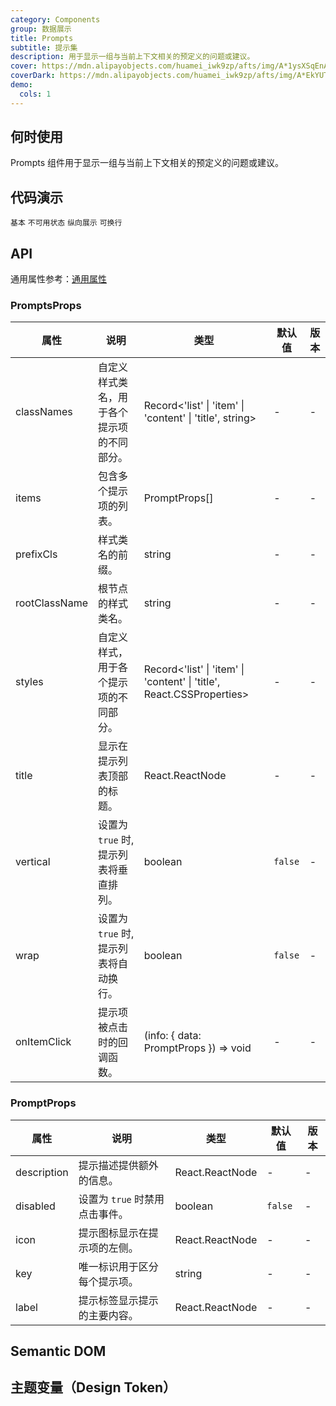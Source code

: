 ```yaml
---
category: Components
group: 数据展示
title: Prompts
subtitle: 提示集
description: 用于显示一组与当前上下文相关的预定义的问题或建议。
cover: https://mdn.alipayobjects.com/huamei_iwk9zp/afts/img/A*1ysXSqEnAckAAAAAAAAAAAAADgCCAQ/original
coverDark: https://mdn.alipayobjects.com/huamei_iwk9zp/afts/img/A*EkYUTotf-eYAAAAAAAAAAAAADgCCAQ/original
demo:
  cols: 1
---
```


## 何时使用

Prompts 组件用于显示一组与当前上下文相关的预定义的问题或建议。

## 代码演示

<!-- prettier-ignore -->
<code src="./demo/basic.tsx">基本</code>
<code src="./demo/disabled.tsx">不可用状态</code>
<code src="./demo/flex-vertical.tsx">纵向展示</code>
<code src="./demo/flex-wrap.tsx">可换行</code>

## API

通用属性参考：[通用属性](/docs/react/common-props)

### PromptsProps

| 属性 | 说明 | 类型 | 默认值 | 版本 |
| --- | --- | --- | --- | --- |
| classNames | 自定义样式类名，用于各个提示项的不同部分。 | Record<'list' \| 'item' \| 'content' \| 'title', string> | - | - |
| items | 包含多个提示项的列表。 | PromptProps[] | - | - |
| prefixCls | 样式类名的前缀。 | string | - | - |
| rootClassName | 根节点的样式类名。 | string | - | - |
| styles | 自定义样式，用于各个提示项的不同部分。 | Record<'list' \| 'item' \| 'content' \| 'title', React.CSSProperties> | - | - |
| title | 显示在提示列表顶部的标题。 | React.ReactNode | - | - |
| vertical | 设置为 `true` 时, 提示列表将垂直排列。 | boolean | `false` | - |
| wrap | 设置为 `true` 时, 提示列表将自动换行。 | boolean | `false` | - |
| onItemClick | 提示项被点击时的回调函数。 | (info: { data: PromptProps }) => void | - | - |

### PromptProps

| 属性        | 说明                           | 类型            | 默认值  | 版本 |
| ----------- | ------------------------------ | --------------- | ------- | ---- |
| description | 提示描述提供额外的信息。       | React.ReactNode | -       | -    |
| disabled    | 设置为 `true` 时禁用点击事件。 | boolean         | `false` | -    |
| icon        | 提示图标显示在提示项的左侧。   | React.ReactNode | -       | -    |
| key         | 唯一标识用于区分每个提示项。   | string          | -       | -    |
| label       | 提示标签显示提示的主要内容。   | React.ReactNode | -       | -    |

## Semantic DOM

<code src="./demo/_semantic.tsx" simplify="true"></code>

## 主题变量（Design Token）

<ComponentTokenTable component="Prompts"></ComponentTokenTable>

